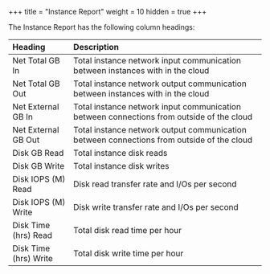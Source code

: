 +++
title = "Instance Report"
weight = 10
hidden = true
+++

The Instance Report has the following column headings: 



| Heading | Description | 
|  :---- |  :---- | 
| Net Total GB In | Total instance network input communication between instances with in the cloud | 
| Net Total GB Out | Total instance network output communication between instances with in the cloud | 
| Net External GB In | Total instance network input communication between connections from outside of the cloud | 
| Net External GB Out | Total instance network output communication between connections from outside of the cloud | 
| Disk GB Read | Total instance disk reads | 
| Disk GB Write | Total instance disk writes | 
| Disk IOPS (M) Read | Disk read transfer rate and I/Os per second | 
| Disk IOPS (M) Write | Disk write transfer rate and I/Os per second | 
| Disk Time (hrs) Read | Total disk read time per hour | 
| Disk Time (hrs) Write | Total disk write time per hour | 

